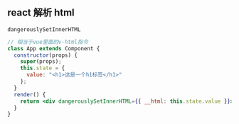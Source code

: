 ## react 解析 html

`dangerouslySetInnerHTML`

```jsx
// 相当于vue里面的v-html指令
class App extends Component {
  constructor(props) {
    super(props);
    this.state = {
      value: "<h1>这是一个h1标签</h1>"
    };
  }
  render() {
    return <div dangerouslySetInnerHTML={{ __html: this.state.value }}></div>;
  }
}
```
